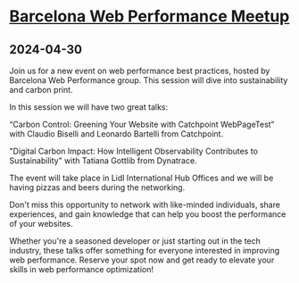 # [Barcelona Web Performance Meetup](https://www.meetup.com/es-ES/barcelona-web-performance/events/300190339/)
      
## 2024-04-30
      
Join us for a new event on web performance best practices, hosted by Barcelona Web Performance group. This session will dive into sustainability and carbon print.

In this session we will have two great talks:

“Carbon Control: Greening Your Website with Catchpoint WebPageTest”
with Claudio Biselli and Leonardo Bartelli from Catchpoint.

"Digital Carbon Impact: How Intelligent Observability Contributes to Sustainability" with Tatiana Gottlib from Dynatrace.

The event will take place in Lidl International Hub Offices and we will be having pizzas and beers during the networking.

Don't miss this opportunity to network with like-minded individuals, share experiences, and gain knowledge that can help you boost the performance of your websites. 

Whether you're a seasoned developer or just starting out in the tech industry, these talks offer something for everyone interested in improving web performance. Reserve your spot now and get ready to elevate your skills in web performance optimization!
